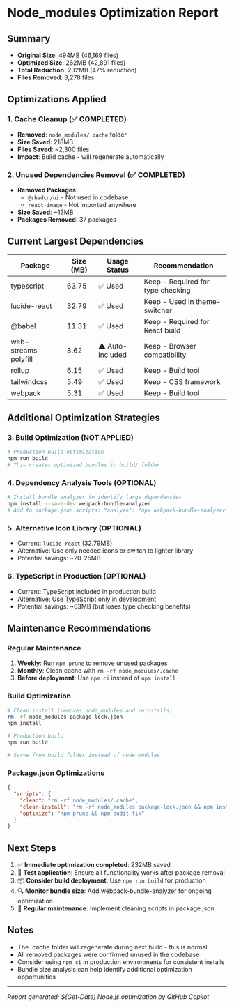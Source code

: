# Node_modules Optimization Report

## Summary
- **Original Size**: 494MB (46,169 files)
- **Optimized Size**: 262MB (42,891 files)
- **Total Reduction**: 232MB (47% reduction)
- **Files Removed**: 3,278 files

## Optimizations Applied

### 1. Cache Cleanup (✅ COMPLETED)
- **Removed**: `node_modules/.cache` folder
- **Size Saved**: 218MB
- **Files Saved**: ~2,300 files
- **Impact**: Build cache - will regenerate automatically

### 2. Unused Dependencies Removal (✅ COMPLETED)
- **Removed Packages**:
  - `@shadcn/ui` - Not used in codebase
  - `react-image` - Not imported anywhere
- **Size Saved**: ~13MB
- **Packages Removed**: 37 packages

## Current Largest Dependencies

| Package | Size (MB) | Usage Status | Recommendation |
|---------|-----------|--------------|----------------|
| typescript | 63.75 | ✅ Used | Keep - Required for type checking |
| lucide-react | 32.79 | ✅ Used | Keep - Used in theme-switcher |
| @babel | 11.31 | ✅ Used | Keep - Required for React build |
| web-streams-polyfill | 8.62 | ⚠️ Auto-included | Keep - Browser compatibility |
| rollup | 6.15 | ✅ Used | Keep - Build tool |
| tailwindcss | 5.49 | ✅ Used | Keep - CSS framework |
| webpack | 5.31 | ✅ Used | Keep - Build tool |

## Additional Optimization Strategies

### 3. Build Optimization (NOT APPLIED)
```bash
# Production build optimization
npm run build
# This creates optimized bundles in build/ folder
```

### 4. Dependency Analysis Tools (OPTIONAL)
```bash
# Install bundle analyzer to identify large dependencies
npm install --save-dev webpack-bundle-analyzer
# Add to package.json scripts: "analyze": "npx webpack-bundle-analyzer build/static/js/*.js"
```

### 5. Alternative Icon Library (OPTIONAL)
- Current: `lucide-react` (32.79MB)
- Alternative: Use only needed icons or switch to lighter library
- Potential savings: ~20-25MB

### 6. TypeScript in Production (OPTIONAL)
- Current: TypeScript included in production build
- Alternative: Use TypeScript only in development
- Potential savings: ~63MB (but loses type checking benefits)

## Maintenance Recommendations

### Regular Maintenance
1. **Weekly**: Run `npm prune` to remove unused packages
2. **Monthly**: Clean cache with `rm -rf node_modules/.cache`
3. **Before deployment**: Use `npm ci` instead of `npm install`

### Build Optimization
```bash
# Clean install (removes node_modules and reinstalls)
rm -rf node_modules package-lock.json
npm install

# Production build
npm run build

# Serve from build folder instead of node_modules
```

### Package.json Optimizations
```json
{
  "scripts": {
    "clean": "rm -rf node_modules/.cache",
    "clean-install": "rm -rf node_modules package-lock.json && npm install",
    "optimize": "npm prune && npm audit fix"
  }
}
```

## Next Steps

1. ✅ **Immediate optimization completed**: 232MB saved
2. 🔄 **Test application**: Ensure all functionality works after package removal
3. 📦 **Consider build deployment**: Use `npm run build` for production
4. 🔍 **Monitor bundle size**: Add webpack-bundle-analyzer for ongoing optimization
5. 🧹 **Regular maintenance**: Implement cleaning scripts in package.json

## Notes
- The .cache folder will regenerate during next build - this is normal
- All removed packages were confirmed unused in the codebase
- Consider using `npm ci` in production environments for consistent installs
- Bundle size analysis can help identify additional optimization opportunities

---
*Report generated: $(Get-Date)*
*Node.js optimization by GitHub Copilot*
